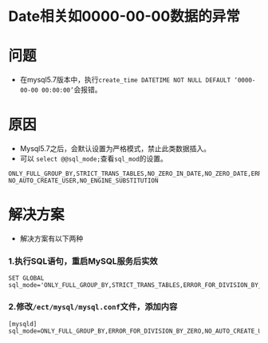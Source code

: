 Date相关如0000-00-00数据的异常
=================================

# 问题
* 在mysql5.7版本中，执行`create_time DATETIME NOT NULL DEFAULT ‘0000-00-00 00:00:00’`会报错。

# 原因
* Mysql5.7之后，会默认设置为严格模式，禁止此类数据插入。
* 可以 `select @@sql_mode;`查看`sql_mod`的设置。
```
ONLY_FULL_GROUP_BY,STRICT_TRANS_TABLES,NO_ZERO_IN_DATE,NO_ZERO_DATE,ERROR_FOR_DIVISION_BY_ZERO, NO_AUTO_CREATE_USER,NO_ENGINE_SUBSTITUTION
```

# 解决方案

* 解决方案有以下两种

### 1.执行SQL语句，重启MySQL服务后实效
```
SET GLOBAL sql_mode='ONLY_FULL_GROUP_BY,STRICT_TRANS_TABLES,ERROR_FOR_DIVISION_BY_ZERO,NO_AUTO_CREATE_USER,NO_ENGINE_SUBSTITUTION';
```

### 2.修改`/ect/mysql/mysql.conf`文件，添加内容
```
[mysqld]
sql_mode=ONLY_FULL_GROUP_BY,ERROR_FOR_DIVISION_BY_ZERO,NO_AUTO_CREATE_USER,NO_ENGINE_SUBSTITUTION
```

